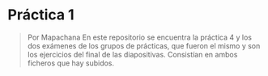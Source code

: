 # Práctica 1
> Por Mapachana
En este repositorio se encuentra la práctica 4 y los dos exámenes de los grupos de prácticas, que fueron el mismo y son los ejercicios del final de las diapositivas. Consistían en ambos ficheros que hay subidos.
